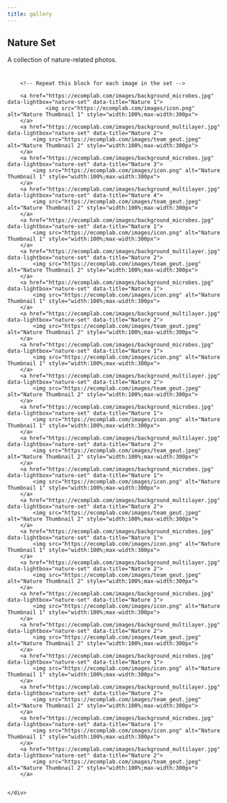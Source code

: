 ```yaml
---
title: gallery
---
```



## Nature Set

A collection of nature-related photos.

<!-- HTML for Nature Set -->


<div class="scrollable-gallery">
    <div class="thumbnails">
        
        <!-- Repeat this block for each image in the set -->
        
        <a href="https://ecomplab.com/images/background_microbes.jpg" data-lightbox="nature-set" data-title="Nature 1">
                <img src="https://ecomplab.com/images/icon.png" alt="Nature Thumbnail 1" style="width:100%;max-width:300px">
        </a>
        <a href="https://ecomplab.com/images/background_multilayer.jpg" data-lightbox="nature-set" data-title="Nature 2">
            <img src="https://ecomplab.com/images/team_geut.jpeg" alt="Nature Thumbnail 2" style="width:100%;max-width:300px">
        </a>
        <a href="https://ecomplab.com/images/background_microbes.jpg" data-lightbox="nature-set" data-title="Nature 3">
            <img src="https://ecomplab.com/images/icon.png" alt="Nature Thumbnail 1" style="width:100%;max-width:300px">
        </a>
        <a href="https://ecomplab.com/images/background_multilayer.jpg" data-lightbox="nature-set" data-title="Nature 4">
            <img src="https://ecomplab.com/images/team_geut.jpeg" alt="Nature Thumbnail 2" style="width:100%;max-width:300px">
        </a>
        <a href="https://ecomplab.com/images/background_microbes.jpg" data-lightbox="nature-set" data-title="Nature 1">
            <img src="https://ecomplab.com/images/icon.png" alt="Nature Thumbnail 1" style="width:100%;max-width:300px">
        </a>
        <a href="https://ecomplab.com/images/background_multilayer.jpg" data-lightbox="nature-set" data-title="Nature 2">
            <img src="https://ecomplab.com/images/team_geut.jpeg" alt="Nature Thumbnail 2" style="width:100%;max-width:300px">
        </a>
        <a href="https://ecomplab.com/images/background_microbes.jpg" data-lightbox="nature-set" data-title="Nature 1">
            <img src="https://ecomplab.com/images/icon.png" alt="Nature Thumbnail 1" style="width:100%;max-width:300px">
        </a>
        <a href="https://ecomplab.com/images/background_multilayer.jpg" data-lightbox="nature-set" data-title="Nature 2">
            <img src="https://ecomplab.com/images/team_geut.jpeg" alt="Nature Thumbnail 2" style="width:100%;max-width:300px">
        </a>
        <a href="https://ecomplab.com/images/background_microbes.jpg" data-lightbox="nature-set" data-title="Nature 1">
            <img src="https://ecomplab.com/images/icon.png" alt="Nature Thumbnail 1" style="width:100%;max-width:300px">
        </a>
        <a href="https://ecomplab.com/images/background_multilayer.jpg" data-lightbox="nature-set" data-title="Nature 2">
            <img src="https://ecomplab.com/images/team_geut.jpeg" alt="Nature Thumbnail 2" style="width:100%;max-width:300px">
        </a>
        <a href="https://ecomplab.com/images/background_microbes.jpg" data-lightbox="nature-set" data-title="Nature 1">
            <img src="https://ecomplab.com/images/icon.png" alt="Nature Thumbnail 1" style="width:100%;max-width:300px">
        </a>
        <a href="https://ecomplab.com/images/background_multilayer.jpg" data-lightbox="nature-set" data-title="Nature 2">
            <img src="https://ecomplab.com/images/team_geut.jpeg" alt="Nature Thumbnail 2" style="width:100%;max-width:300px">
        </a>
        <a href="https://ecomplab.com/images/background_microbes.jpg" data-lightbox="nature-set" data-title="Nature 1">
            <img src="https://ecomplab.com/images/icon.png" alt="Nature Thumbnail 1" style="width:100%;max-width:300px">
        </a>
        <a href="https://ecomplab.com/images/background_multilayer.jpg" data-lightbox="nature-set" data-title="Nature 2">
            <img src="https://ecomplab.com/images/team_geut.jpeg" alt="Nature Thumbnail 2" style="width:100%;max-width:300px">
        </a>
        <a href="https://ecomplab.com/images/background_microbes.jpg" data-lightbox="nature-set" data-title="Nature 1">
            <img src="https://ecomplab.com/images/icon.png" alt="Nature Thumbnail 1" style="width:100%;max-width:300px">
        </a>
        <a href="https://ecomplab.com/images/background_multilayer.jpg" data-lightbox="nature-set" data-title="Nature 2">
            <img src="https://ecomplab.com/images/team_geut.jpeg" alt="Nature Thumbnail 2" style="width:100%;max-width:300px">
        </a>
        <a href="https://ecomplab.com/images/background_microbes.jpg" data-lightbox="nature-set" data-title="Nature 1">
            <img src="https://ecomplab.com/images/icon.png" alt="Nature Thumbnail 1" style="width:100%;max-width:300px">
        </a>
        <a href="https://ecomplab.com/images/background_multilayer.jpg" data-lightbox="nature-set" data-title="Nature 2">
            <img src="https://ecomplab.com/images/team_geut.jpeg" alt="Nature Thumbnail 2" style="width:100%;max-width:300px">
        </a>
        <a href="https://ecomplab.com/images/background_microbes.jpg" data-lightbox="nature-set" data-title="Nature 1">
            <img src="https://ecomplab.com/images/icon.png" alt="Nature Thumbnail 1" style="width:100%;max-width:300px">
        </a>
        <a href="https://ecomplab.com/images/background_multilayer.jpg" data-lightbox="nature-set" data-title="Nature 2">
            <img src="https://ecomplab.com/images/team_geut.jpeg" alt="Nature Thumbnail 2" style="width:100%;max-width:300px">
        </a>
        <a href="https://ecomplab.com/images/background_microbes.jpg" data-lightbox="nature-set" data-title="Nature 1">
            <img src="https://ecomplab.com/images/icon.png" alt="Nature Thumbnail 1" style="width:100%;max-width:300px">
        </a>
        <a href="https://ecomplab.com/images/background_multilayer.jpg" data-lightbox="nature-set" data-title="Nature 2">
            <img src="https://ecomplab.com/images/team_geut.jpeg" alt="Nature Thumbnail 2" style="width:100%;max-width:300px">
        </a>

        
    </div>
</div>


<!-- Lightbox2 JS and CSS -->
<link href="https://cdnjs.cloudflare.com/ajax/libs/lightbox2/2.11.3/css/lightbox.min.css" rel="stylesheet">
<script src="https://cdnjs.cloudflare.com/ajax/libs/lightbox2/2.11.3/js/lightbox-plus-jquery.min.js"></script>



<!-- Additional CSS for Scrollable Gallery -->
<style>
    .scrollable-gallery {
        overflow-x: auto;
        white-space: nowrap;
        padding: 10px 0;
    }

    .thumbnails a {
        display: inline-block;
        margin-right: 10px;
    }

    .thumbnails img {
        width: 50px;
        height: 50px; /* Adjust the height as needed */
        vertical-align: middle;
    }
</style>
